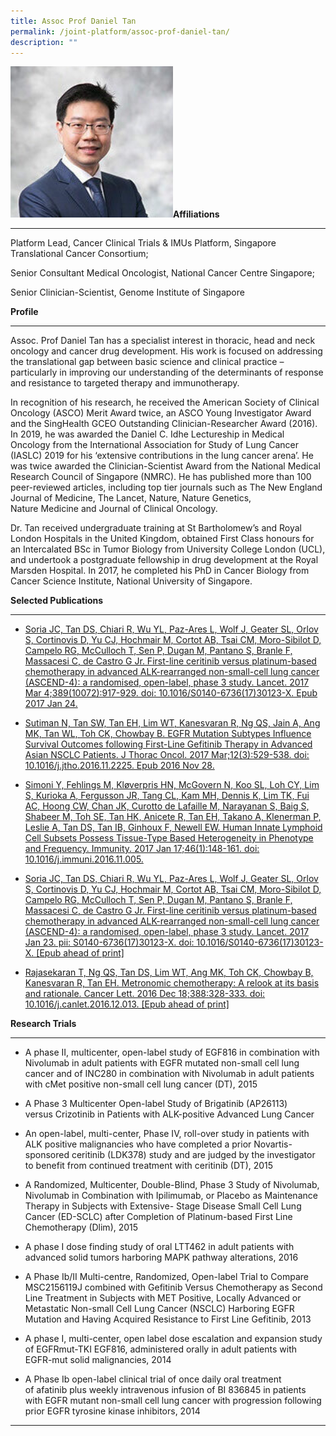 ```yaml
---
title: Assoc Prof Daniel Tan
permalink: /joint-platform/assoc-prof-daniel-tan/
description: ""
---
```


![Assoc Prof Daniel Tan](/images/assoc%20prof%20daniel%20tan.png)**Affiliations** 

* * *

Platform Lead, Cancer Clinical Trials & IMUs Platform, Singapore Translational Cancer Consortium; 

Senior Consultant Medical Oncologist, National Cancer Centre Singapore; 

Senior Clinician-Scientist, Genome Institute of Singapore 

**Profile** 

* * *

Assoc. Prof Daniel Tan has a specialist interest in thoracic, head and neck oncology and cancer drug development. His work is focused on addressing the translational gap between basic science and clinical practice – particularly in improving our understanding of the determinants of response and resistance to targeted therapy and immunotherapy. 

In recognition of his research, he received the American Society of Clinical Oncology (ASCO) Merit Award twice, an ASCO Young Investigator Award and the SingHealth GCEO Outstanding Clinician-Researcher Award (2016). In 2019, he was awarded the Daniel C. Idhe Lectureship in Medical Oncology from the International Association for Study of Lung Cancer (IASLC) 2019 for his ‘extensive contributions in the lung cancer arena’. He was twice awarded the Clinician-Scientist Award from the National Medical Research Council of Singapore (NMRC). He has published more than 100 peer-reviewed articles, including top tier journals such as The New England Journal of Medicine, The Lancet, Nature, Nature Genetics, Nature Medicine and Journal of Clinical Oncology. 

Dr. Tan received undergraduate training at St Bartholomew’s and Royal London Hospitals in the United Kingdom, obtained First Class honours for an Intercalated BSc in Tumor Biology from University College London (UCL), and undertook a postgraduate fellowship in drug development at the Royal Marsden Hospital. In 2017, he completed his PhD in Cancer Biology from Cancer Science Institute, National University of Singapore. 

**Selected Publications** 

* * *

*   [Soria JC, Tan DS, Chiari R, Wu YL, Paz-Ares L, Wolf J, Geater SL, Orlov S, Cortinovis D, Yu CJ, Hochmair M, Cortot AB, Tsai CM, Moro-Sibilot D, Campelo RG, McCulloch T, Sen P, Dugan M, Pantano S, Branle F, Massacesi C, de Castro G Jr. First-line ceritinib versus platinum-based chemotherapy in advanced ALK-rearranged non-small-cell lung cancer (ASCEND-4): a randomised, open-label, phase 3 study. Lancet. 2017 Mar 4;389(10072):917-929. doi: 10.1016/S0140-6736(17)30123-X. Epub 2017 Jan 24.](https://www.thelancet.com/journals/lancet/article/PIIS0140-6736(17)30123-X/fulltext)  

*   [Sutiman N, Tan SW, Tan EH, Lim WT, Kanesvaran R, Ng QS, Jain A, Ang MK, Tan WL, Toh CK, Chowbay B. EGFR Mutation Subtypes Influence Survival Outcomes following First-Line Gefitinib Therapy in Advanced Asian NSCLC Patients. J Thorac Oncol. 2017 Mar;12(3):529-538. doi: 10.1016/j.jtho.2016.11.2225. Epub 2016 Nov 28.](https://pubmed.ncbi.nlm.nih.gov/27908825/)  

*   [Simoni Y, Fehlings M, Kløverpris HN, McGovern N, Koo SL, Loh CY, Lim S, Kurioka A, Fergusson JR, Tang CL, Kam MH, Dennis K, Lim TK, Fui AC, Hoong CW, Chan JK, Curotto de Lafaille M, Narayanan S, Baig S, Shabeer M, Toh SE, Tan HK, Anicete R, Tan EH, Takano A, Klenerman P, Leslie A, Tan DS, Tan IB, Ginhoux F, Newell EW. Human Innate Lymphoid Cell Subsets Possess Tissue-Type Based Heterogeneity in Phenotype and Frequency. Immunity. 2017 Jan 17;46(1):148-161. doi: 10.1016/j.immuni.2016.11.005.](https://pubmed.ncbi.nlm.nih.gov/27986455/)  

*   [Soria JC, Tan DS, Chiari R, Wu YL, Paz-Ares L, Wolf J, Geater SL, Orlov S, Cortinovis D, Yu CJ, Hochmair M, Cortot AB, Tsai CM, Moro-Sibilot D, Campelo RG, McCulloch T, Sen P, Dugan M, Pantano S, Branle F, Massacesi C, de Castro G Jr. First-line ceritinib versus platinum-based chemotherapy in advanced ALK-rearranged non-small-cell lung cancer (ASCEND-4): a randomised, open-label, phase 3 study. Lancet. 2017 Jan 23. pii: S0140-6736(17)30123-X. doi: 10.1016/S0140-6736(17)30123-X. \[Epub ahead of print\]](https://www.thelancet.com/journals/lancet/article/PIIS0140-6736(17)30123-X/fulltext)  

*   [Rajasekaran T, Ng QS, Tan DS, Lim WT, Ang MK, Toh CK, Chowbay B, Kanesvaran R, Tan EH. Metronomic chemotherapy: A relook at its basis and rationale. Cancer Lett. 2016 Dec 18;388:328-333. doi: 10.1016/j.canlet.2016.12.013. \[Epub ahead of print\]](https://pubmed.ncbi.nlm.nih.gov/28003122/) 

**Research Trials** 

* * *

*   A phase II, multicenter, open-label study of EGF816 in combination with Nivolumab in adult patients with EGFR mutated non-small cell lung cancer and of INC280 in combination with Nivolumab in adult patients with cMet positive non-small cell lung cancer (DT), 2015  

*   A Phase 3 Multicenter Open-label Study of Brigatinib (AP26113) versus Crizotinib in Patients with ALK-positive Advanced Lung Cancer  

*   An open-label, multi-center, Phase IV, roll-over study in patients with ALK positive malignancies who have completed a prior Novartis-sponsored ceritinib (LDK378) study and are judged by the investigator to benefit from continued treatment with ceritinib (DT), 2015  

*   A Randomized, Multicenter, Double-Blind, Phase 3 Study of Nivolumab, Nivolumab in Combination with Ipilimumab, or Placebo as Maintenance Therapy in Subjects with Extensive- Stage Disease Small Cell Lung Cancer (ED-SCLC) after Completion of Platinum-based First Line Chemotherapy (Dlim), 2015  

*   A phase I dose finding study of oral LTT462 in adult patients with advanced solid tumors harboring MAPK pathway alterations, 2016  

*   A Phase Ib/II Multi-centre, Randomized, Open-label Trial to Compare MSC2156119J combined with Gefitinib Versus Chemotherapy as Second Line Treatment in Subjects with MET Positive, Locally Advanced or Metastatic Non-small Cell Lung Cancer (NSCLC) Harboring EGFR Mutation and Having Acquired Resistance to First Line Gefitinib, 2013  

*   A phase I, multi-center, open label dose escalation and expansion study of EGFRmut\-TKI EGF816, administered orally in adult patients with EGFR-mut solid malignancies, 2014  

*   A Phase Ib open-label clinical trial of once daily oral treatment of afatinib plus weekly intravenous infusion of BI 836845 in patients with EGFR mutant non-small cell lung cancer with progression following prior EGFR tyrosine kinase inhibitors, 2014 

* * *